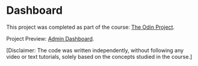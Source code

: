 # Dashboard

This project was completed as part of the course: [The Odin Project](https://www.theodinproject.com/lessons/node-path-intermediate-html-and-css-admin-dashboard).

Project Preview: [Admin Dashboard](https://dasha-solomkina.github.io/dashboard/).

[Disclaimer: The code was written independently, without following any video or text tutorials, solely based on the concepts studied in the course.]
